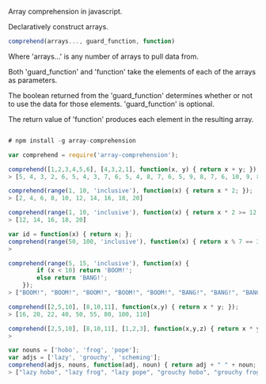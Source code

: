Array comprehension in javascript.

Declaratively construct arrays.

```javascript
comprehend(arrays..., guard_function, function)
```

Where 'arrays...' is any number of arrays to pull data from.

Both 'guard_function' and 'function' take the elements of each of the arrays as parameters.

The boolean returned from the 'guard_function' determines whether or not to use the
data for those elements. 'guard_function' is optional.

The return value of 'function' produces each element in the resulting array.


```javascript

# npm install -g array-comprehension

var comprehend = require('array-comprehension');

comprehend([1,2,3,4,5,6], [4,3,2,1], function(x, y) { return x + y; });
> [5, 4, 3, 2, 6, 5, 4, 3, 7, 6, 5, 4, 8, 7, 6, 5, 9, 8, 7, 6, 10, 9, 8, 7]

comprehend(range(1, 10, 'inclusive'), function(x) { return x * 2; });
> [2, 4, 6, 8, 10, 12, 14, 16, 18, 20]

comprehend(range(1, 10, 'inclusive'), function(x) { return x * 2 >= 12; }, function(x) { return x * 2; });
> [12, 14, 16, 18, 20]

var id = function(x) { return x; };
comprehend(range(50, 100, 'inclusive'), function(x) { return x % 7 == 3; }, id);
> 

comprehend(range(5, 15, 'inclusive'), function(x) {
		if (x < 10) return 'BOOM!';
		else return 'BANG!';
	});
> ["BOOM!", "BOOM!", "BOOM!", "BOOM!", "BOOM!", "BANG!", "BANG!", "BANG!", "BANG!", "BANG!", "BANG!"

comprehend([2,5,10], [8,10,11], function(x,y) { return x * y; });
> [16, 20, 22, 40, 50, 55, 80, 100, 110]

comprehend([2,5,10], [8,10,11], [1,2,3], function(x,y,z) { return x * y * z; });
>

var nouns = ['hobo', 'frog', 'pope'];
var adjs = ['lazy', 'grouchy', 'scheming'];
comprehend(adjs, nouns, function(adj, noun) { return adj + " " + noun; });
> ["lazy hobo", "lazy frog", "lazy pope", "grouchy hobo", "grouchy frog", "grouchy pope", "scheming hobo", "scheming frog", "scheming pope"]

```
